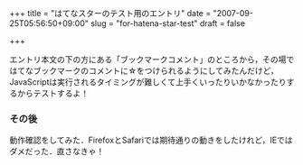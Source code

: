 +++
title = "はてなスターのテスト用のエントリ"
date = "2007-09-25T05:56:50+09:00"
slug = "for-hatena-star-test"
draft = false

+++

<p>エントリ本文の下の方にある「ブックマークコメント」のところから，その場ではてなブックマークのコメントに☆をつけられるようにしてみたんだけど，JavaScriptは実行されるタイミングが難しくて上手くいったりいかなかったりするからテストするよ！</p>
<h3>その後</h3>
<p>動作確認をしてみた．FirefoxとSafariでは期待通りの動きをしたけれど，IEではダメだった．直さなきゃ！</p>
